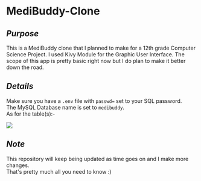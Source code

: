 # MediBuddy-Clone

_<h2>Purpose</h2>_
This is a MediBuddy clone that I planned to make for a 12th grade Computer Science Project. I used Kivy Module for the Graphic User Interface.
The scope of this app is pretty basic right now but I do plan to make it better down the road.

_<h2>Details</h2>_
Make sure you have a `.env` file with `passwd=` set to your SQL password.<br>
The MySQL Database name is set to `medibuddy`.<br>
As for the table(s):-

<img src="https://user-images.githubusercontent.com/73441372/153715191-c6884968-6a33-40f7-9af7-ee9768386a19.png"></img>

_<h2>Note</h2>_
This repository will keep being updated as time goes on and I make more changes.<br>
That's pretty much all you need to know :)